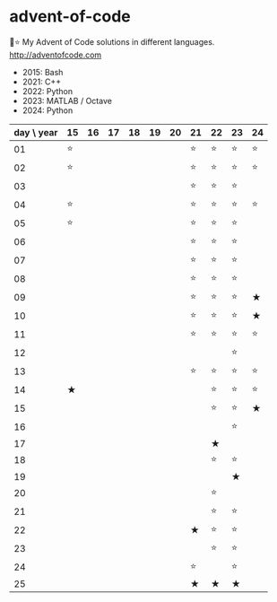 # advent-of-code
🎄⭐ My Advent of Code solutions in different languages. http://adventofcode.com

- 2015: Bash
- 2021: C++
- 2022: Python
- 2023: MATLAB / Octave
- 2024: Python

| day \ year | 15  | 16  | 17  | 18  | 19  | 20  | 21  | 22  | 23  | 24  |
|------------|-----|-----|-----|-----|-----|-----|-----|-----|-----|-----|
| 01         | ⭐   |     |     |     |     |     | ⭐   | ⭐   | ⭐   | ⭐   |
| 02         | ⭐   |     |     |     |     |     | ⭐   | ⭐   | ⭐   | ⭐   |
| 03         |     |     |     |     |     |     | ⭐   | ⭐   | ⭐   |     |
| 04         | ⭐   |     |     |     |     |     | ⭐   | ⭐   | ⭐   | ⭐   |
| 05         | ⭐   |     |     |     |     |     | ⭐   | ⭐   | ⭐   |     |
| 06         |     |     |     |     |     |     | ⭐   | ⭐   | ⭐   |     |
| 07         |     |     |     |     |     |     | ⭐   | ⭐   | ⭐   |     |
| 08         |     |     |     |     |     |     | ⭐   | ⭐   | ⭐   |     |
| 09         |     |     |     |     |     |     | ⭐   | ⭐   | ⭐   | ★   |
| 10         |     |     |     |     |     |     | ⭐   | ⭐   | ⭐   | ★   |
| 11         |     |     |     |     |     |     | ⭐   | ⭐   | ⭐   | ⭐   |
| 12         |     |     |     |     |     |     |     |     |  ⭐  |     |
| 13         |     |     |     |     |     |     | ⭐   | ⭐   | ⭐   | ⭐   |
| 14         | ★   |     |     |     |     |     |     | ⭐   | ⭐   | ⭐   |
| 15         |     |     |     |     |     |     |     | ⭐   | ⭐   | ★   |
| 16         |     |     |     |     |     |     |     |     | ⭐   |     |
| 17         |     |     |     |     |     |     |     | ★   |     |     |
| 18         |     |     |     |     |     |     |     | ⭐   | ⭐   |     |
| 19         |     |     |     |     |     |     |     |     | ★   |     |
| 20         |     |     |     |     |     |     |     | ⭐   |     |     |
| 21         |     |     |     |     |     |     |     | ⭐   | ⭐   |     |
| 22         |     |     |     |     |     |     | ★   | ⭐   | ⭐   |     |
| 23         |     |     |     |     |     |     |     | ⭐   | ⭐   |     |
| 24         |     |     |     |     |     |     | ⭐   |     | ⭐   |     |
| 25         |     |     |     |     |     |     | ★   | ★   | ★   |     |
